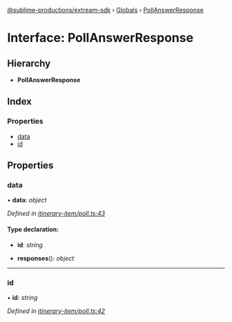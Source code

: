 [@sublime-productions/extream-sdk](../README.md) › [Globals](../globals.md) › [PollAnswerResponse](pollanswerresponse.md)

# Interface: PollAnswerResponse

## Hierarchy

* **PollAnswerResponse**

## Index

### Properties

* [data](pollanswerresponse.md#data)
* [id](pollanswerresponse.md#id)

## Properties

###  data

• **data**: *object*

*Defined in [itinerary-item/poll.ts:43](https://github.com/Extream-SaaS/ex-sdk/blob/9472f23/src/itinerary-item/poll.ts#L43)*

#### Type declaration:

* **id**: *string*

* **responses**(): *object*

___

###  id

• **id**: *string*

*Defined in [itinerary-item/poll.ts:42](https://github.com/Extream-SaaS/ex-sdk/blob/9472f23/src/itinerary-item/poll.ts#L42)*

